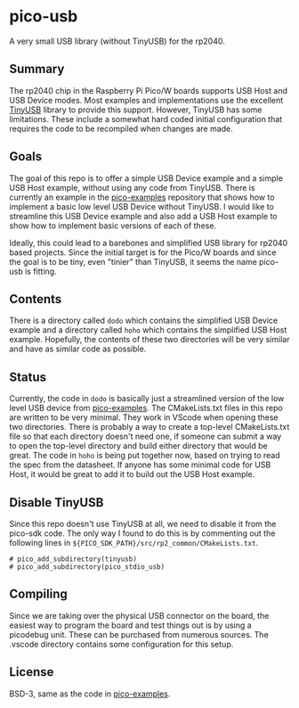 # pico-usb

A very small USB library (without TinyUSB) for the rp2040.

## Summary

The rp2040 chip in the Raspberry Pi Pico/W boards supports USB Host and
USB Device modes. Most examples and implementations use the excellent
[TinyUSB](https://github.com/hathach/tinyusb) library to provide this support. However, TinyUSB has some
limitations. These include a somewhat hard coded initial configuration
that requires the code to be recompiled when changes are made.

## Goals

The goal of this repo is to offer a simple USB Device example and a
simple USB Host example, without using any code from TinyUSB. There
is currently an example in the [pico-examples](https://github.com/raspberrypi/pico-examples/tree/master/usb/device/dev_lowlevel) repository that shows
how to implement a basic low level USB Device without TinyUSB. I would
like to streamline this USB Device example and also add a USB Host
example to show how to implement basic versions of each of these.

Ideally, this could lead to a barebones and simplified USB library for
rp2040 based projects. Since the initial target is for the Pico/W
boards and since the goal is to be tiny, even "tinier" than TinyUSB,
it seems the name pico-usb is fitting.

## Contents

There is a directory called `dodo` which contains the simplified
USB Device example and a directory called `hoho` which contains
the simplified USB Host example. Hopefully, the contents of these
two directories will be very similar and have as similar code as
possible.

## Status

Currently, the code in `dodo` is basically just a streamlined version
of the low level USB device from [pico-examples](https://github.com/raspberrypi/pico-examples/tree/master/usb/device/dev_lowlevel). The CMakeLists.txt
files in this repo are written to be very minimal. They work in VScode
when opening these two directories. There is probably a way to create
a top-level CMakeLists.txt file so that each directory doesn't need
one, if someone can submit a way to open the top-level directory and
build either directory that would be great. The code in `hoho` is being
put together now, based on trying to read the spec from the datasheet.
If anyone has some minimal code for USB Host, it would be great to add
it to build out the USB Host example.

## Disable TinyUSB

Since this repo doesn't use TinyUSB at all, we need to disable it from the
pico-sdk code. The only way I found to do this is by commenting out the
following lines in `${PICO_SDK_PATH}/src/rp2_common/CMakeLists.txt`.

```
# pico_add_subdirectory(tinyusb)
# pico_add_subdirectory(pico_stdio_usb)
```

## Compiling

Since we are taking over the physical USB connector on the board, the
easiest way to program the board and test things out is by using a
picodebug unit. These can be purchased from numerous sources. The .vscode
directory contains some configuration for this setup.

## License

BSD-3, same as the code in [pico-examples](https://github.com/raspberrypi/pico-examples/tree/master/usb/device/dev_lowlevel).
